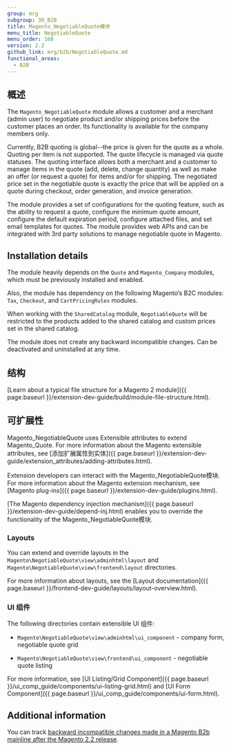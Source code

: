 ```yaml
---
group: mrg
subgroup: 30_B2B
title: Magento_NegotiableQuote模块
menu_title: NegotiableQuote
menu_order: 160
version: 2.2
github_link: mrg/b2b/NegotiableQuote.md
functional_areas:
  - B2B
---
```


## 概述

The `Magento_NegotiableQuote` module allows a customer and a merchant (admin user) to negotiate product and/or shipping prices before the customer places an order. Its functionality is available for the company members only.

Currently, B2B quoting is global--the price is given for the quote as a whole. Quoting per item is not supported. The quote lifecycle is managed via quote statuses. The quoting interface allows both a merchant and a customer to manage items in the quote (add, delete, change quantity) as well as make an offer (or request a quote) for items and/or for shipping. The negotiated price set in the negotiable quote is exactly the price that will be applied on a quote during checkout, order generation, and invoice generation.

The module provides a set of configurations for the quoting feature, such as the ability to request a quote, configure the minimum quote amount, configure the default expiration period, configure attached files, and set email templates for quotes. The module provides web APIs and can be integrated with 3rd party solutions to manage negotiable quote in Magento.

## Installation details

The module heavily depends on the `Quote` and `Magento_Company` modules, which must be previously installed and enabled.

Also, the module has dependency on the following Magento’s B2C modules: `Tax`, `Checkout`, and `CartPricingRules` modules.

When working with the `SharedCatalog` module, `NegotiableQuote` will be restricted to the products added to the shared catalog and custom prices set in the shared catalog.

The module does not create any backward incompatible changes. Can be deactivated and uninstalled at any time.

## 结构

[Learn about a typical file structure for a Magento 2 module]({{ page.baseurl }}/extension-dev-guide/build/module-file-structure.html).

## 可扩展性

Magento_NegotiableQuote uses Extensible attributes to extend Magento_Quote. For more information about the Magento extensible attributes, see [添加扩展属性到实体]({{ page.baseurl }}/extension-dev-guide/extension_attributes/adding-attributes.html).

Extension developers can interact with the Magento_NegotiableQuote模块. For more information about the Magento extension mechanism, see [Magento plug-ins]({{ page.baseurl }}/extension-dev-guide/plugins.html).

[The Magento dependency injection mechanism]({{ page.baseurl }}/extension-dev-guide/depend-inj.html) enables you to override the functionality of the Magento_NegotiableQuote模块.

### Layouts

You can extend and override layouts in the `Magento\NegotiableQuote\view\adminhtml\layout` and `Magento\NegotiableQuote\view\frontend\layout` directories.

For more information about layouts, see the [Layout documentation]({{ page.baseurl }}/frontend-dev-guide/layouts/layout-overview.html).

### UI 组件

The following directories contain extensible UI 组件:

* `Magento\NegotiableQuote\view\adminhtml\ui_component` -  company form, negotiable quote grid

* `Magento\NegotiableQuote\view\frontend\ui_component` - negotiable quote listing

For more information, see [UI Listing/Grid Component]({{ page.baseurl }}/ui_comp_guide/components/ui-listing-grid.html) and [UI Form Component]({{ page.baseurl }}/ui_comp_guide/components/ui-form.html).

## Additional information

You can track [backward incompatible changes made in a Magento B2b mainline after the Magento 2.2 release](http://devdocs.magento.com/guides/v2.2/release-notes/changes/b2b_changes.html).
